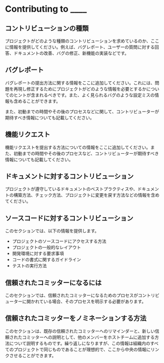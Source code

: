 # Contributing to ____

## コントリビューションの種類

プロジェクトがどのような種類のコントリビューションを求めているのか、ここに情報を提供してください。例えば、バグレポート、ユーザーの質問に対する回答、ドキュメントの改善、バグの修正、新機能の実装などです。

## バグレポート

バグレポートの提出方法に関する情報をここに追加してください。これには、問題を再現し修正するためにプロジェクトがどのような情報を必要とするかについてのヒントが含まれるべきです。また、よく見られるバグのような設定ミスの情報も含めることができます。

また、初動までの時間やその後のプロセスなどに関して、コントリビューターが期待すべき情報についても記載してください。

## 機能リクエスト

機能リクエストを提出する方法についての情報をここに追加してください。また、初動までの時間やその後のプロセスなど、コントリビューターが期待すべき情報についても記載してください。

## ドキュメントに対するコントリビューション

プロジェクトが遵守しているドキュメントのベストプラクティスや、ドキュメントの構築方法、チェック方法、プロジェクトに変更を戻す方法などの情報を含めてください。

## ソースコードに対するコントリビューション

このセクションでは、以下の情報を提供します。

- プロジェクトのソースコードにアクセスする方法
- プロジェクトの一般的なレイアウト
- 開発環境に対する要求事項
- コードの書式に関するガイドライン
- テストの実行方法

## 信頼されたコミッターになるには

このセクションでは、信頼されたコミッターになるためのプロセスがコントリビューターに開かれている場合、そのプロセスを明示する必要があります。

## 信頼されたコミッターをノミネーションする方法

このセクションは、既存の信頼されたコミッターへのリマインダーと、新しい信頼されたコミッターへの説明として、他のメンバーをホストチームに追加する方法について説明するものです。繰り返しになりますが、この情報は組織内のすべてのプロジェクトで同じものであることが理想的で、ここから中央の情報にリンクさせることができます。